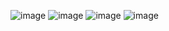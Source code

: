 
![image](https://github.com/sevggii/WinFormExample/assets/49620686/6df03e12-09b4-400c-9f09-35e74caa937e)
![image](https://github.com/sevggii/WinFormExample/assets/49620686/70d19d08-aa40-4e31-af16-d06e39a7d0bf)
![image](https://github.com/sevggii/WinFormExample/assets/49620686/e3e73f3e-9b70-45a0-885a-b4a221c1e40f)
![image](https://github.com/sevggii/WinFormExample/assets/49620686/61a745f3-2e01-485d-a2da-dcd7b67d221e)




